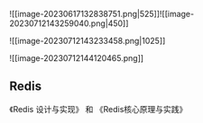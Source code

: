![[image-20230617132838751.png|525]]![[image-20230712143259040.png|450]]

![[image-20230712143233458.png|1025]]

![[image-20230712144120465.png]]



## Redis
《Redis 设计与实现》 和 《Redis核心原理与实践》

